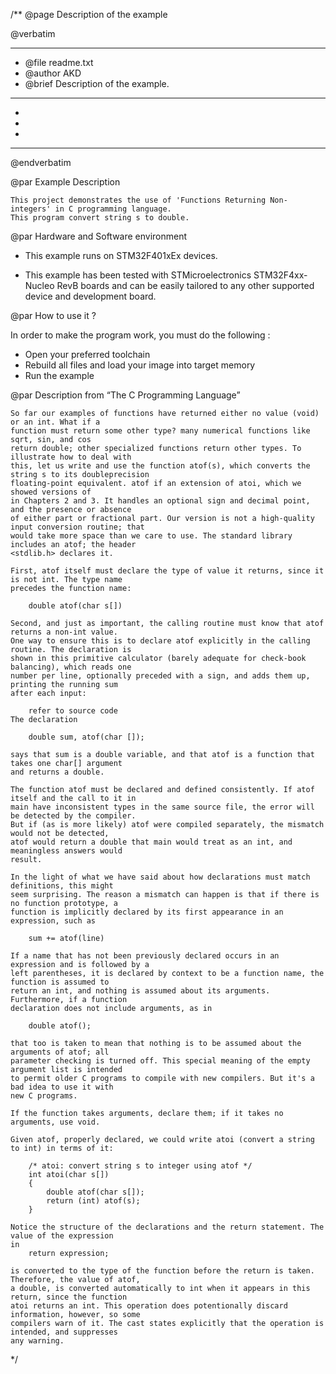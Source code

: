/**
  @page Description of the example
  
  @verbatim
  ******************************************************************************
  * @file    readme.txt 
  * @author  AKD
  * @brief   Description of the example.
  ******************************************************************************
  *
  *
  *
  ******************************************************************************
  @endverbatim

@par Example Description

	This project demonstrates the use of 'Functions Returning Non-integers' in C programming language.
	This program convert string s to double.
	

@par Hardware and Software environment  

  - This example runs on STM32F401xEx devices.
    
  - This example has been tested with STMicroelectronics STM32F4xx-Nucleo RevB 
    boards and can be easily tailored to any other supported device 
    and development board.

@par How to use it ? 

In order to make the program work, you must do the following :
 - Open your preferred toolchain 
 - Rebuild all files and load your image into target memory
 - Run the example

@par Description from “The C Programming Language” 

	So far our examples of functions have returned either no value (void) or an int. What if a
	function must return some other type? many numerical functions like sqrt, sin, and cos
	return double; other specialized functions return other types. To illustrate how to deal with
	this, let us write and use the function atof(s), which converts the string s to its doubleprecision
	floating-point equivalent. atof if an extension of atoi, which we showed versions of
	in Chapters 2 and 3. It handles an optional sign and decimal point, and the presence or absence
	of either part or fractional part. Our version is not a high-quality input conversion routine; that
	would take more space than we care to use. The standard library includes an atof; the header
	<stdlib.h> declares it.
	
	First, atof itself must declare the type of value it returns, since it is not int. The type name
	precedes the function name:
	
		double atof(char s[])

	Second, and just as important, the calling routine must know that atof returns a non-int value.
	One way to ensure this is to declare atof explicitly in the calling routine. The declaration is
	shown in this primitive calculator (barely adequate for check-book balancing), which reads one
	number per line, optionally preceded with a sign, and adds them up, printing the running sum
	after each input:
	
		refer to source code
	The declaration
	
		double sum, atof(char []);
		
	says that sum is a double variable, and that atof is a function that takes one char[] argument
	and returns a double.
	
	The function atof must be declared and defined consistently. If atof itself and the call to it in
	main have inconsistent types in the same source file, the error will be detected by the compiler.
	But if (as is more likely) atof were compiled separately, the mismatch would not be detected,
	atof would return a double that main would treat as an int, and meaningless answers would
	result.
	
	In the light of what we have said about how declarations must match definitions, this might
	seem surprising. The reason a mismatch can happen is that if there is no function prototype, a
	function is implicitly declared by its first appearance in an expression, such as
	
		sum += atof(line)
		
	If a name that has not been previously declared occurs in an expression and is followed by a
	left parentheses, it is declared by context to be a function name, the function is assumed to
	return an int, and nothing is assumed about its arguments. Furthermore, if a function
	declaration does not include arguments, as in
	
		double atof();
		
	that too is taken to mean that nothing is to be assumed about the arguments of atof; all
	parameter checking is turned off. This special meaning of the empty argument list is intended
	to permit older C programs to compile with new compilers. But it's a bad idea to use it with
	new C programs. 
	
	If the function takes arguments, declare them; if it takes no arguments, use void.

	Given atof, properly declared, we could write atoi (convert a string to int) in terms of it:
	
		/* atoi: convert string s to integer using atof */
		int atoi(char s[])
		{
			double atof(char s[]);
			return (int) atof(s);
		}

	Notice the structure of the declarations and the return statement. The value of the expression
	in
		return expression;
	
	is converted to the type of the function before the return is taken. Therefore, the value of atof,
	a double, is converted automatically to int when it appears in this return, since the function
	atoi returns an int. This operation does potentionally discard information, however, so some
	compilers warn of it. The cast states explicitly that the operation is intended, and suppresses
	any warning.

 */
